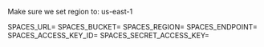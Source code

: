 Make sure we set region to: us-east-1

SPACES_URL=
SPACES_BUCKET=
SPACES_REGION=
SPACES_ENDPOINT=
SPACES_ACCESS_KEY_ID=
SPACES_SECRET_ACCESS_KEY=